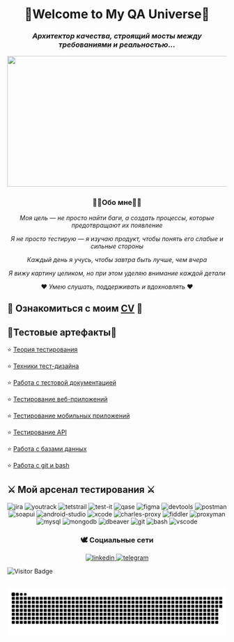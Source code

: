 # <div align="center">🌠Welcome to My QA Universe🌠</div>

### <div align="center"> _Архитектор качества, строящий мосты между требованиями и реальностью..._ </div>

<div align="center">
  <img src="https://mir-s3-cdn-cf.behance.net/project_modules/max_1200/38094b95235473.5e92ecc4409a8.gif" width="600" height="300"/>
</div>

<div align="center"> 

### 🫸🏼Обо мне🫷🏼

 _Моя цель — не просто найти баги, а создать процессы, которые предотвращают их появление_ 

 _Я не просто тестирую — я изучаю продукт, чтобы понять его слабые и сильные стороны_ 

 _Каждый день я учусь, чтобы завтра быть лучше, чем вчера_ 

 _Я вижу картину целиком, но при этом уделяю внимание каждой детали_ 

❤️ _Умею слушать, поддерживать и вдохновлять_ ❤️
</div align="center"> 


## 📑 Ознакомиться с моим [CV]() 📑


## 💎Тестовые артефакты💎

⭐ [Теория тестирования](https://github.com/Ulyana-Vlasenko/Theory) 

⭐ [Техники тест-дизайна](https://github.com/Ulyana-Vlasenko/Design) 

⭐ [Работа с тестовой документацией](https://github.com/Ulyana-Vlasenko/docs) 

⭐ [Тестирование веб-приложений](https://github.com/Ulyana-Vlasenko/Web) 

⭐ [Тестирование мобильных приложений](https://github.com/Ulyana-Vlasenko/mobile) 

⭐ [Тестирование API](https://github.com/Ulyana-Vlasenko/api) 

⭐ [Работа с базами данных](https://github.com/Ulyana-Vlasenko/database) 

⭐ [Работа с git и bash](https://github.com/Ulyana-Vlasenko/git_bash) 


## ⚔️ Мой арсенал тестирования ⚔️

<div align="center"> 

  <img src="https://cdn.jsdelivr.net/gh/devicons/devicon/icons/jira/jira-original.svg" title="jira" alt="jira" width="40" height="40"/> <img src="https://upload.wikimedia.org/wikipedia/commons/thumb/8/8d/YouTrack_Icon.svg/1024px-YouTrack_Icon.svg.png?20200803082248" title="youtrack" alt="youtrack" width="40" height="40"/> <img src="https://img.icons8.com/fluent/600/testrail.png" title="testrail" alt="tetstrail" width="40" height="40"/> <img src="https://encrypted-tbn0.gstatic.com/images?q=tbn:ANd9GcRqrqXxW65W4Djab6xULDxbOB17-i_MQX1Iog&s" title="test-it" alt="test-it" width="40" height="40"/> <img src="https://luna1.co/eb0187.png" title="qase" alt="qase" width="40" height="40"/> <img src="https://cdn.jsdelivr.net/gh/devicons/devicon/icons/figma/figma-original.svg" title="figma" alt="figma" width="40" height="40"/> <img src="https://d33wubrfki0l68.cloudfront.net/38b5c953a4667366685d55db55d057c86db1fc54/a0fdc/static/acae6b24d940347661ca901ea07f47c1/chrome-dev-logo-icon.png" title="devtools" alt="devtools" width="40" height="40"/> <img src="https://encrypted-tbn0.gstatic.com/images?q=tbn:ANd9GcQsDdEMpUiHgPLNvf2NyWsgNuCQcbETfQ_clQ&s" title="postman" alt="postman" width="40" height="40"/> <img src="https://encrypted-tbn0.gstatic.com/images?q=tbn:ANd9GcRN4q2KTFwfgdsfd2mzAeLKuyuwWALpaoBjlA&s" title="soapui" alt="soapui" width="40" height="40"/> <img src="https://cdn.jsdelivr.net/gh/devicons/devicon/icons/androidstudio/androidstudio-original.svg" title="android-studio" alt="android-studio" width="40" height="40"/> <img src="https://cdn.jsdelivr.net/gh/devicons/devicon/icons/xcode/xcode-original.svg" title="xcode" alt="xcode" width="40" height="40"/> <img src="https://encrypted-tbn0.gstatic.com/images?q=tbn:ANd9GcRa5hkS9doj1yavaS6Oesv8uX3PWwZ2RfOygw&s" title="charles-proxy" alt="charles-proxy" width="40" height="40"/> <img src="https://www.megaleechers.com/storage/Fiddler-Everywhere-Icon.png" title="fiddler" alt="fiddler" width="40" height="40"/> <img src="https://pbs.twimg.com/profile_images/1589614420766126080/slAIVDtr_400x400.jpg" title="proxyman" alt="proxyman" width="40" height="40"/> <img src="https://cdn.jsdelivr.net/gh/devicons/devicon/icons/mysql/mysql-original.svg" title="mysql" alt="mysql" width="40" height="40"/> <img src="https://cdn.jsdelivr.net/gh/devicons/devicon/icons/mongodb/mongodb-original.svg" title="mongodb" alt="mongodb" width="40" height="40"/> <img src="https://encrypted-tbn0.gstatic.com/images?q=tbn:ANd9GcRhrLLKEQNE9jnocQjMdrtsVIZqLCe0CTWkow&s" title="dbeaver" alt="dbeaver" width="40" height="40"/> <img src="https://cdn.jsdelivr.net/gh/devicons/devicon/icons/git/git-original.svg" title="git" alt="git" width="40" height="40"/> <img src="https://upload.wikimedia.org/wikipedia/commons/thumb/4/4b/Bash_Logo_Colored.svg/1024px-Bash_Logo_Colored.svg.png?20180723054350" title="bash" alt="bash" width="40" height="40"/>  <img src="https://cdn.jsdelivr.net/gh/devicons/devicon/icons/vscode/vscode-original.svg" title="vscode" alt="vscode" width="40" height="40"/>

</div align="center">

### <div align="center"> 🕊 Социальные сети</div>

<div align="center">
  <div id="badges">
    <a href="https://www.linkedin.com/in/ulyana-vlasenko/" target="_blank">
      <img src="https://cdn-icons-png.flaticon.com/512/2504/2504799.png" width="40" height="40" alt="linkedin" />
    </a>
    <a href="https://t.me/Icarus_and_the_sun" target="_blank">
      <img src="https://cdn-icons-png.flaticon.com/512/2111/2111646.png" width="40" height="40" alt="telegram" />
    </a>
  </div>
</div>


![Visitor Badge](https://visitor-badge.laobi.icu/badge?page_id=Ulyana-Vlasenko)


&nbsp;
![Snake animation](https://github.com/Ulyana-Vlasenko/Ulyana-Vlasenko/blob/main/github-snake.svg)
&nbsp;
&nbsp;
